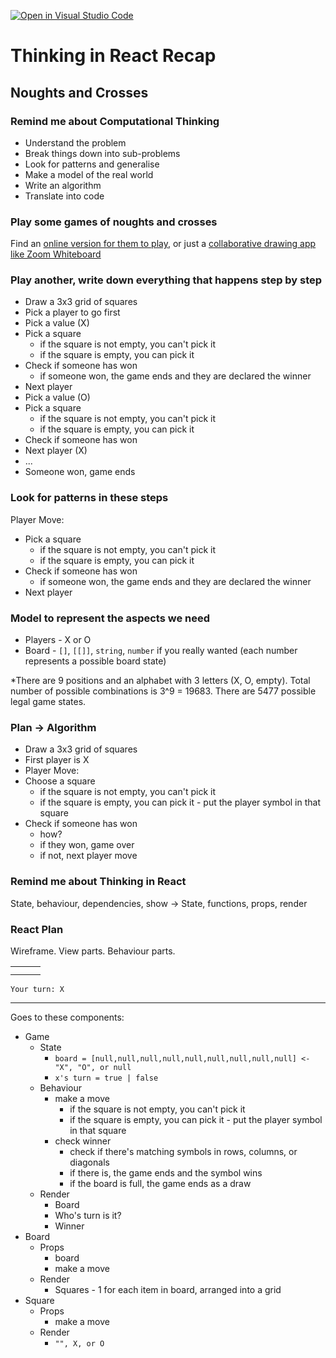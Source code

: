 [![Open in Visual Studio Code](https://classroom.github.com/assets/open-in-vscode-f059dc9a6f8d3a56e377f745f24479a46679e63a5d9fe6f495e02850cd0d8118.svg)](https://classroom.github.com/online_ide?assignment_repo_id=6963102&assignment_repo_type=AssignmentRepo)
# Thinking in React Recap

## Noughts and Crosses

### Remind me about Computational Thinking

- Understand the problem
- Break things down into sub-problems
- Look for patterns and generalise
- Make a model of the real world
- Write an algorithm
- Translate into code

### Play some games of noughts and crosses

Find an [online version for them to play](https://playtictactoe.org/), or just a [collaborative drawing app like Zoom Whiteboard](https://blog.zoom.us/zoom-whiteboard/)

### Play another, write down everything that happens step by step

- Draw a 3x3 grid of squares
- Pick a player to go first
- Pick a value (X)
- Pick a square
  - if the square is not empty, you can't pick it
  - if the square is empty, you can pick it
- Check if someone has won
  - if someone won, the game ends and they are declared the winner
- Next player
- Pick a value (O)
- Pick a square
  - if the square is not empty, you can't pick it
  - if the square is empty, you can pick it
- Check if someone has won
- Next player (X)
- ...
- Someone won, game ends

### Look for patterns in these steps

Player Move:
- Pick a square
  - if the square is not empty, you can't pick it
  - if the square is empty, you can pick it
- Check if someone has won
  - if someone won, the game ends and they are declared the winner
- Next player

### Model to represent the aspects we need

- Players - X or O
- Board - `[]`, `[[]]`, `string`, `number` if you really wanted (each number represents a possible board state)

\*There are 9 positions and an alphabet with 3 letters (X, O, empty). Total number of possible combinations is 3^9 = 19683. There are 5477 possible legal game states.

### Plan -> Algorithm

- Draw a 3x3 grid of squares
- First player is X
- Player Move:
- Choose a square  
  - if the square is not empty, you can't pick it
  - if the square is empty, you can pick it - put the player symbol in that square
- Check if someone has won
  - how?
  - if they won, game over
  - if not, next player move

### Remind me about Thinking in React

State, behaviour, dependencies, show -> State, functions, props, render

### React Plan

Wireframe. View parts. Behaviour parts.

|   |   |   |
|---|---|---|
|   |   |   |
|   |   |   |

`Your turn: X`

___

Goes to these components:

- Game
  - State
    - `board = [null,null,null,null,null,null,null,null,null] <- "X", "O", or null`
    - `x's turn = true | false`
  - Behaviour
    - make a move
      - if the square is not empty, you can't pick it
      - if the square is empty, you can pick it - put the player symbol in that square
    - check winner
      - check if there's matching symbols in rows, columns, or diagonals
      - if there is, the game ends and the symbol wins
      - if the board is full, the game ends as a draw
  - Render
    - Board
    - Who's turn is it?
    - Winner
- Board
  - Props
    - board
    - make a move
  - Render
    - Squares - 1 for each item in board, arranged into a grid
- Square
  - Props
    - make a move
  - Render
    - `"", X, or O`
